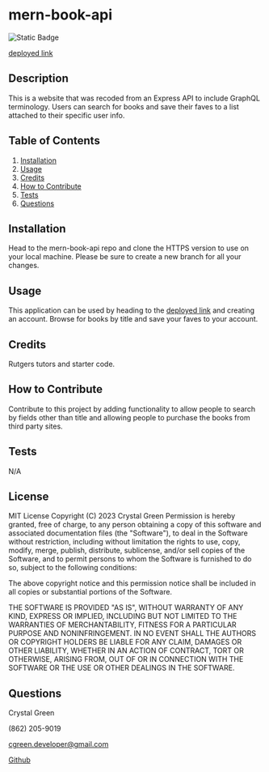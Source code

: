 # mern-book-api
![Static Badge](https://img.shields.io/badge/License-MIT-green)

[deployed link](https://peaceful-basin-62995-ae860d87c4fe.herokuapp.com/)

## Description
This is a website that was recoded from an Express API to include GraphQL terminology.  Users can search for books and save their faves to a list attached to their specific user info.

## Table of Contents

1. [Installation](#installation)
2. [Usage](#usage)
3. [Credits](#credits)
4. [How to Contribute](#how-to-contribute)
5. [Tests](#tests)
6. [Questions](#questions)

## Installation
Head to the mern-book-api repo and clone the HTTPS version to use on your local machine.  Please be sure to create a new branch for all your changes.

## Usage
This application can be used by heading to the [deployed link](https://peaceful-basin-62995-ae860d87c4fe.herokuapp.com/) and creating an account.  Browse for books by title and save your faves to your account.

## Credits
Rutgers tutors and starter code.

## How to Contribute
Contribute to this project by adding functionality to allow people to search by fields other than title and allowing people to purchase the books from third party sites.

## Tests
N/A

## License
MIT License
        Copyright (C) 2023 Crystal Green
        Permission is hereby granted, free of charge, to any person obtaining a copy
of this software and associated documentation files (the "Software"), to deal
in the Software without restriction, including without limitation the rights
to use, copy, modify, merge, publish, distribute, sublicense, and/or sell
copies of the Software, and to permit persons to whom the Software is
furnished to do so, subject to the following conditions:

The above copyright notice and this permission notice shall be included in all
copies or substantial portions of the Software.

THE SOFTWARE IS PROVIDED "AS IS", WITHOUT WARRANTY OF ANY KIND, EXPRESS OR
IMPLIED, INCLUDING BUT NOT LIMITED TO THE WARRANTIES OF MERCHANTABILITY,
FITNESS FOR A PARTICULAR PURPOSE AND NONINFRINGEMENT. IN NO EVENT SHALL THE
AUTHORS OR COPYRIGHT HOLDERS BE LIABLE FOR ANY CLAIM, DAMAGES OR OTHER
LIABILITY, WHETHER IN AN ACTION OF CONTRACT, TORT OR OTHERWISE, ARISING FROM,
OUT OF OR IN CONNECTION WITH THE SOFTWARE OR THE USE OR OTHER DEALINGS IN THE
SOFTWARE. 

## Questions
Crystal Green

(862) 205-9019

cgreen.developer@gmail.com

[Github](https://github.com/crissyg923)